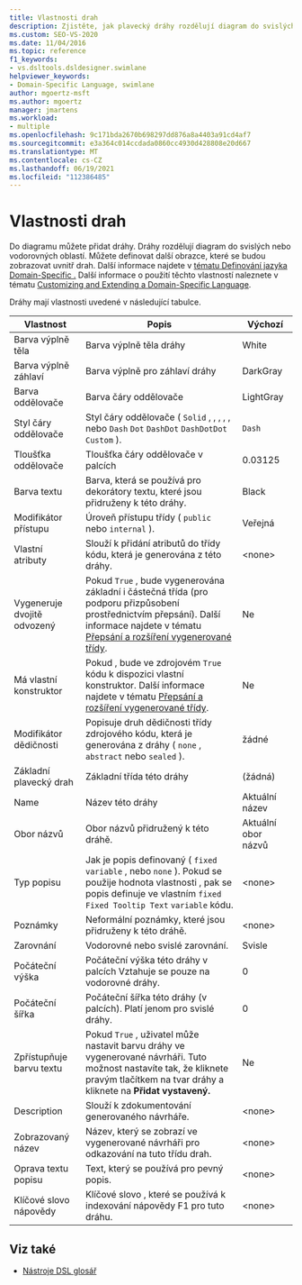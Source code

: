 ```yaml
---
title: Vlastnosti drah
description: Zjistěte, jak plavecký dráhy rozdělují diagram do svislých nebo vodorovných oblastí a jak můžete definovat další obrazce, které se mají zobrazit uvnitř drah.
ms.custom: SEO-VS-2020
ms.date: 11/04/2016
ms.topic: reference
f1_keywords:
- vs.dsltools.dsldesigner.swimlane
helpviewer_keywords:
- Domain-Specific Language, swimlane
author: mgoertz-msft
ms.author: mgoertz
manager: jmartens
ms.workload:
- multiple
ms.openlocfilehash: 9c171bda2670b698297dd876a8a4403a91cd4af7
ms.sourcegitcommit: e3a364c014ccdada0860cc4930d428808e20d667
ms.translationtype: MT
ms.contentlocale: cs-CZ
ms.lasthandoff: 06/19/2021
ms.locfileid: "112386485"
---
```

# <a name="properties-of-swimlanes"></a>Vlastnosti drah
Do diagramu můžete přidat dráhy. Dráhy rozdělují diagram do svislých nebo vodorovných oblastí. Můžete definovat další obrazce, které se budou zobrazovat uvnitř drah. Další informace najdete v [tématu Definování jazyka Domain-Specific .](../modeling/how-to-define-a-domain-specific-language.md) Další informace o použití těchto vlastností naleznete v tématu [Customizing and Extending a Domain-Specific Language](../modeling/customizing-and-extending-a-domain-specific-language.md).

 Dráhy mají vlastnosti uvedené v následující tabulce.

|Vlastnost|Popis|Výchozí|
|-|-|-|
|Barva výplně těla|Barva výplně těla dráhy|White|
|Barva výplně záhlaví|Barva výplně pro záhlaví dráhy|DarkGray|
|Barva oddělovače|Barva čáry oddělovače|LightGray|
|Styl čáry oddělovače|Styl čáry oddělovače ( `Solid` , , , , , nebo `Dash` `Dot` `DashDot` `DashDotDot` `Custom` ).|`Dash`|
|Tloušťka oddělovače|Tloušťka čáry oddělovače v palcích|0.03125|
|Barva textu|Barva, která se používá pro dekorátory textu, které jsou přidruženy k této dráhy.|Black|
|Modifikátor přístupu|Úroveň přístupu třídy ( `public` nebo `internal` ).|Veřejná|
|Vlastní atributy|Slouží k přidání atributů do třídy kódu, která je generována z této dráhy.|\<none>|
|Vygeneruje dvojitě odvozený|Pokud `True` , bude vygenerována základní i částečná třída (pro podporu přizpůsobení prostřednictvím přepsání). Další informace najdete v tématu [Přepsání a rozšíření vygenerované třídy](../modeling/overriding-and-extending-the-generated-classes.md).|Ne|
|Má vlastní konstruktor|Pokud , bude ve zdrojovém `True` kódu k dispozici vlastní konstruktor. Další informace najdete v tématu [Přepsání a rozšíření vygenerované třídy](../modeling/overriding-and-extending-the-generated-classes.md).|Ne|
|Modifikátor dědičnosti|Popisuje druh dědičnosti třídy zdrojového kódu, která je generována z dráhy ( `none` , `abstract` nebo `sealed` ).|žádné|
|Základní plavecký drah|Základní třída této dráhy|(žádná)|
|Name|Název této dráhy|Aktuální název|
|Obor názvů|Obor názvů přidružený k této dráhě.|Aktuální obor názvů|
|Typ popisu|Jak je popis definovaný ( `fixed` `variable` , nebo `none` ). Pokud se použije hodnota vlastnosti , pak se popis definuje ve vlastním `fixed` `Fixed Tooltip Text` `variable` kódu.|\<none>|
|Poznámky|Neformální poznámky, které jsou přidruženy k této dráhě.|\<none>|
|Zarovnání|Vodorovné nebo svislé zarovnání.|Svisle|
|Počáteční výška|Počáteční výška této dráhy v palcích Vztahuje se pouze na vodorovné dráhy.|0|
|Počáteční šířka|Počáteční šířka této dráhy (v palcích). Platí jenom pro svislé dráhy.|0|
|Zpřístupňuje barvu textu|Pokud `True` , uživatel může nastavit barvu dráhy ve vygenerované návrháři. Tuto možnost nastavíte tak, že kliknete pravým tlačítkem na tvar dráhy a kliknete na **Přidat vystavený.**|Ne|
|Description|Slouží k zdokumentování generovaného návrháře.|\<none>|
|Zobrazovaný název|Název, který se zobrazí ve vygenerované návrháři pro odkazování na tuto třídu drah.|\<none>|
|Oprava textu popisu|Text, který se používá pro pevný popis.|\<none>|
|Klíčové slovo nápovědy|Klíčové slovo , které se používá k indexování nápovědy F1 pro tuto dráhu.|\<none>|

## <a name="see-also"></a>Viz také

- [Nástroje DSL glosář](/previous-versions/bb126564(v=vs.100))